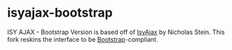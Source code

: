isyajax-bootstrap
=================

ISY AJAX - Bootstrap Version is based off of [IsyAjax](https://sites.google.com/site/isyajax/) by Nicholas Stein.  This fork reskins
the interface to be [Bootstrap](https://twitter.github.com/bootstrap)-compliant.

